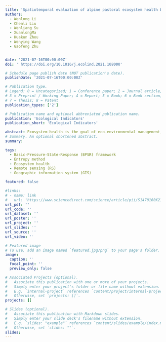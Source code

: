 ```yaml
---
title: 'Spatiotemporal evaluation of alpine pastoral ecosystem health by using the Basic-Pressure-State-Response Framework: A case study of the Gannan region, northwest China'
authors:
  - Wenlong Li
  - Chenli Liu
  - Wenliang Su
  - XuanlongMa
  - Huakun Zhou
  - Wenying Wang
  - Gaofeng Zhu


date: '2021-07-16T00:00:00Z'
doi: ' https://doi.org/10.1016/j.ecolind.2021.108000'

# Schedule page publish date (NOT publication's date).
publishDate: '2021-07-16T00:00:00Z'

# Publication type.
# Legend: 0 = Uncategorized; 1 = Conference paper; 2 = Journal article;
# 3 = Preprint / Working Paper; 4 = Report; 5 = Book; 6 = Book section;
# 7 = Thesis; 8 = Patent
publication_types: ['2']

# Publication name and optional abbreviated publication name.
publication: 'Ecological Indicators'
publication_short: 'Ecological Indicators'

abstract: Ecosystem health is the goal of eco-environmental management, and its assessment is necessary for improving regional ecological environments and promoting regional sustainable development. However, previous studies on regional ecosystem health assessment have mainly concentrated on rapidly developing urbanized areas, with very few having been conducted on alpine pastoral regions. Taking the Gannan alpine pastoral region of China as the study area, and based on remote-sensing and GIS technologies, we used entropy methods to calculate the relative weights of several indicators to quantify the uncertainty in the data processing so that the accuracy of the results of the ecosystem health evaluation could be improved. In this study, a new basic-pressure-state-response assessment framework for alpine pastoral ecosystem health assessment is proposed, based on the pressure-state-response. It was found that the levels of ecosystem health of the Gannan pastoral had a spatial distribution pattern that decreased from southwest to northeast, from 2000 to 2015. Notably, the areas of the well and weak health showed a decreasing trend, with more regions tending toward ordinary levels. Among all the assessing indicators, the average value of the pressure indicator was the greatest, with the basic indicator value being the lowest. Our assessment results could be used as a guide for eco-environment managers tasked with taking effective measures to improve the status of the ecosystem health in alpine pastoral regions.
# Summary. An optional shortened abstract.
summary: 

tags:
  - Basic-Pressure-State-Response (BPSR) framework
  - Entropy method
  - Ecosystem health
  - Remote sensing (RS)
  - Geographic information system (GIS)

featured: false

#links:
# - name: link
#   url: 'https://www.sciencedirect.com/science/article/pii/S1470160X21006658'
url_pdf: ''
url_code: ''
url_dataset: ''
url_poster: ''
url_project: ''
url_slides: ''
url_source: ''
url_video: ''

# Featured image
# To use, add an image named `featured.jpg/png` to your page's folder.
image:
  caption: ''
  focal_point: ''
  preview_only: false

# Associated Projects (optional).
#   Associate this publication with one or more of your projects.
#   Simply enter your project's folder or file name without extension.
#   E.g. `internal-project` references `content/project/internal-project/index.md`.
#   Otherwise, set `projects: []`.
projects: []

# Slides (optional).
#   Associate this publication with Markdown slides.
#   Simply enter your slide deck's filename without extension.
#   E.g. `slides: "example"` references `content/slides/example/index.md`.
#   Otherwise, set `slides: ""`.
slides:
---
```


